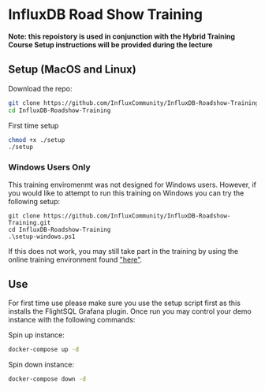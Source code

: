 # InfluxDB Road Show Training
**Note: this repoistory is used in conjunction with the Hybrid Training Course Setup instructions will be provided during the lecture**

## Setup (MacOS and Linux)
Download the repo:
```bash
git clone https://github.com/InfluxCommunity/InfluxDB-Roadshow-Training.git
cd InfluxDB-Roadshow-Training
```

First time setup
```bash
chmod +x ./setup
./setup
```

### Windows Users Only
This training enviromenmt was not designed for Windows users. However, if you would like to attempt to run this training on Windows you can try the following setup:
```
git clone https://github.com/InfluxCommunity/InfluxDB-Roadshow-Training.git
cd InfluxDB-Roadshow-Training
.\setup-windows.ps1
```

If this does not work, you may still take part in the training by using the online training environment found ["here"](https://killercoda.com/influxdata/scenario/influxdb-roadshow-training).

## Use
For first time use please make sure you use the setup script first as this installs the FlightSQL Grafana plugin. Once run you may control your demo instance with the following commands:

Spin up instance:
```bash
docker-compose up -d
```

Spin down instance:
```bash
docker-compose down -d
```
